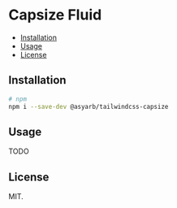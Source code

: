 # Capsize Fluid <!-- omit in toc -->

- [Installation](#installation)
- [Usage](#usage)
- [License](#license)

## Installation

```bash
# npm
npm i --save-dev @asyarb/tailwindcss-capsize
```

## Usage

TODO

## License

MIT.
